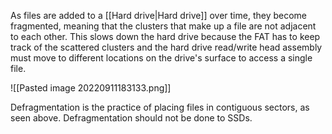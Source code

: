 As files are added to a [[Hard drive|Hard drive]] over time, they become fragmented, meaning that the clusters that make up a file are not adjacent to each other. This slows down the hard drive because the FAT has to keep track of the scattered clusters and the hard drive read/write head assembly must move to different locations on the drive's surface to access a single file.

![[Pasted image 20220911183133.png]]

Defragmentation is the practice of placing files in contiguous sectors, as seen above. Defragmentation should not be done to SSDs.